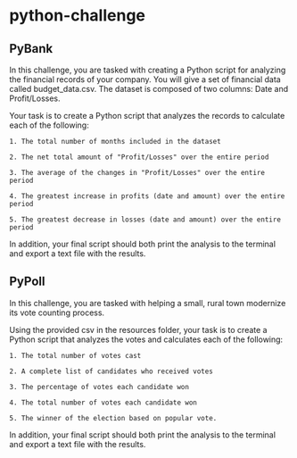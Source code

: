 # python-challenge

## PyBank

In this challenge, you are tasked with creating a Python script for analyzing the financial records of your company. You will give a set of financial data called budget_data.csv. The dataset is composed of two columns: Date and Profit/Losses.

Your task is to create a Python script that analyzes the records to calculate each of the following:

    1. The total number of months included in the dataset

    2. The net total amount of "Profit/Losses" over the entire period

    3. The average of the changes in "Profit/Losses" over the entire period

    4. The greatest increase in profits (date and amount) over the entire period

    5. The greatest decrease in losses (date and amount) over the entire period

In addition, your final script should both print the analysis to the terminal and export a text file with the results.

## PyPoll

In this challenge, you are tasked with helping a small, rural town modernize its vote counting process.


Using the provided csv in the resources folder, your task is to create a Python script that analyzes the votes and calculates each of the following:


    1. The total number of votes cast

    2. A complete list of candidates who received votes

    3. The percentage of votes each candidate won

    4. The total number of votes each candidate won

    5. The winner of the election based on popular vote.

In addition, your final script should both print the analysis to the terminal and export a text file with the results.